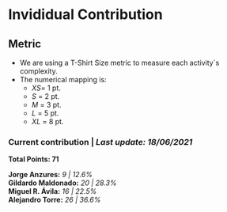 # Invididual Contribution

## Metric
- We are using a T-Shirt Size metric to measure each activity´s complexity.  
- The numerical mapping is: 
  - *XS*= 1 pt.
  - *S* = 2 pt.
  - *M* = 3 pt.
  - *L* = 5 pt.
  - *XL* = 8 pt.

### Current contribution | *Last update: 18/06/2021*
**Total Points: 71** 
  
**Jorge Anzures:** *9 | 12.6%*  
**Gildardo Maldonado:** *20 | 28.3%*    
**Miguel R. Ávila:** *16 | 22.5%*    
**Alejandro Torre:** *26 | 36.6%*  

